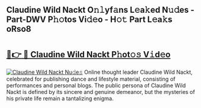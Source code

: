 ## Claudine Wild Nackt O𝚗𝚕yf𝚊ns L𝚎a𝚔ed N𝚞𝚍es - Part-DWV P𝚑𝚘tos Vi𝚍𝚎o - H𝚘𝚝 Part L𝚎a𝚔s oRso8

# <h2><a href="http://kf7g45r.oniu.top/?m=Claudine+Wild+Nackt">🔗👉 🔴 Claudine Wild Nackt P𝚑ot𝚘𝚜 V𝚒d𝚎o</a></h2>

[![Claudine Wild Nackt Nu𝚍e𝚜](https://i.imgur.com/0qMVB7G.gif)](http://kf7g45r.oniu.top/?m=Claudine+Wild+Nackt)
Online thought leader Claudine Wild Nackt, celebrated for publishing dance and lifestyle material, consisting of performances and personal blogs. The public persona of Claudine Wild Nackt is defined by its sincere and genuine demeanor, but the mysteries of his private life remain a tantalizing enigma.  

